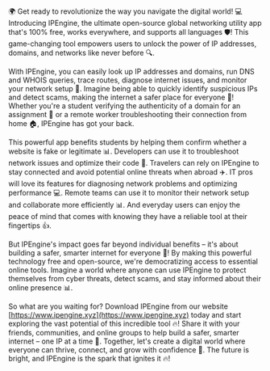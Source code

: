 🌍 Get ready to revolutionize the way you navigate the digital world! 💻 Introducing IPEngine, the ultimate open-source global networking utility app that's 100% free, works everywhere, and supports all languages 🛡️! This game-changing tool empowers users to unlock the power of IP addresses, domains, and networks like never before 🔍.

With IPEngine, you can easily look up IP addresses and domains, run DNS and WHOIS queries, trace routes, diagnose internet issues, and monitor your network setup 📡. Imagine being able to quickly identify suspicious IPs and detect scams, making the internet a safer place for everyone 🚀! Whether you're a student verifying the authenticity of a domain for an assignment 💪 or a remote worker troubleshooting their connection from home 🏠, IPEngine has got your back.

This powerful app benefits students by helping them confirm whether a website is fake or legitimate 📊. Developers can use it to troubleshoot network issues and optimize their code 🔧. Travelers can rely on IPEngine to stay connected and avoid potential online threats when abroad ✈️. IT pros will love its features for diagnosing network problems and optimizing performance 💻. Remote teams can use it to monitor their network setup and collaborate more efficiently 📊. And everyday users can enjoy the peace of mind that comes with knowing they have a reliable tool at their fingertips 👍.

But IPEngine's impact goes far beyond individual benefits – it's about building a safer, smarter internet for everyone 💪! By making this powerful technology free and open-source, we're democratizing access to essential online tools. Imagine a world where anyone can use IPEngine to protect themselves from cyber threats, detect scams, and stay informed about their online presence 📊.

So what are you waiting for? Download IPEngine from our website [https://www.ipengine.xyz](https://www.ipengine.xyz) today and start exploring the vast potential of this incredible tool 🔥! Share it with your friends, communities, and online groups to help build a safer, smarter internet – one IP at a time 🌟. Together, let's create a digital world where everyone can thrive, connect, and grow with confidence 💪. The future is bright, and IPEngine is the spark that ignites it 🔥!